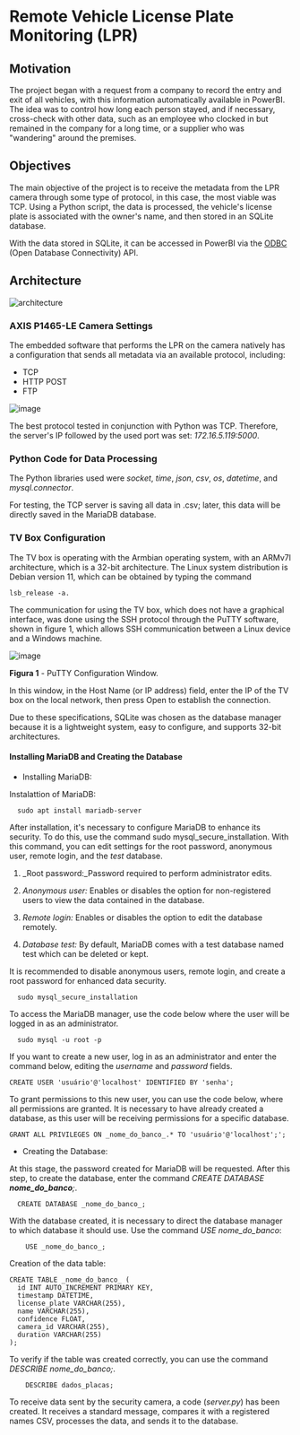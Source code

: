 # Remote Vehicle License Plate Monitoring (LPR)

## Motivation
The project began with a request from a company to record the entry and exit of all vehicles, with this information automatically available in PowerBI. The idea was to control how long each person stayed, and if necessary, cross-check with other data, such as an employee who clocked in but remained in the company for a long time, or a supplier who was "wandering" around the premises.

## Objectives
The main objective of the project is to receive the metadata from the LPR camera through some type of protocol, in this case, the most viable was TCP. Using a Python script, the data is processed, the vehicle's license plate is associated with the owner's name, and then stored in an SQLite database.

With the data stored in SQLite, it can be accessed in PowerBI via the [ODBC](https://en.wikipedia.org/wiki/Open_Database_Connectivity) (Open Database Connectivity) API.

## Architecture

![architecture](https://github.com/johnbarbosas/LPR/assets/89945583/b82b8857-0f06-47ee-9559-cbfb570cfa07)

### AXIS P1465-LE Camera Settings
The embedded software that performs the LPR on the camera natively has a configuration that sends all metadata via an available protocol, including:
- TCP
- HTTP POST
- FTP

![image](https://github.com/johnbarbosas/LPR/assets/89945583/5a0809d6-2d7b-4578-b97f-b8166bdb56b4)

The best protocol tested in conjunction with Python was TCP. Therefore, the server's IP followed by the used port was set: *172.16.5.119:5000*.

### Python Code for Data Processing
The Python libraries used were *socket*, *time*, *json*, *csv*, *os*, *datetime*, and *mysql.connector*.

For testing, the TCP server is saving all data in .csv; later, this data will be directly saved in the MariaDB database.

### TV Box Configuration
The TV box is operating with the Armbian operating system, with an ARMv7l architecture, which is a 32-bit architecture. The Linux system distribution is Debian version 11, which can be obtained by typing the command
```
lsb_release -a.
```

The communication for using the TV box, which does not have a graphical interface, was done using the SSH protocol through the PuTTY software, shown in figure 1, which allows SSH communication between a Linux device and a Windows machine.


![image](https://github.com/johnbarbosas/LPR/assets/115493461/76bdb8a6-e793-4fc0-b32e-b43768e29498)

**Figura 1** - PuTTY Configuration Window.

In this window, in the Host Name (or IP address) field, enter the IP of the TV box on the local network, then press Open to establish the connection.

Due to these specifications, SQLite was chosen as the database manager because it is a lightweight system, easy to configure, and supports 32-bit architectures.

#### Installing MariaDB and Creating the Database
- Installing MariaDB:
  
Instalattion of MariaDB:
  ```
    sudo apt install mariadb-server
```
After installation, it's necessary to configure MariaDB to enhance its security. To do this, use the command sudo mysql_secure_installation. With this command, you can edit settings for the root password, anonymous user, remote login, and the _test_ database.
  
1. _Root password:_Password required to perform administrator edits.

2. _Anonymous user:_ Enables or disables the option for non-registered users to view the data contained in the database.

3. _Remote login:_ Enables or disables the option to edit the database remotely.

4. _Database test:_ By default, MariaDB comes with a test database named test which can be deleted or kept.


It is recommended to disable anonymous users, remote login, and create a root password for enhanced data security. 

  ```
    sudo mysql_secure_installation
  ```

To access the MariaDB manager, use the code below where the user will be logged in as an administrator.
  ```
    sudo mysql -u root -p
  ```
If you want to create a new user, log in as an administrator and enter the command below, editing the _username_ and _password_ fields.

```
CREATE USER 'usuário'@'localhost' IDENTIFIED BY 'senha';
```
To grant permissions to this new user, you can use the code below, where all permissions are granted. It is necessary to have already created a database, as this user will be receiving permissions for a specific database.

```
GRANT ALL PRIVILEGES ON _nome_do_banco_.* TO 'usuário'@'localhost';';
```
- Creating the Database:

At this stage, the password created for MariaDB will be requested. After this step, to create the database, enter the command _CREATE DATABASE **nome_do_banco**;_.
  
  ```
    CREATE DATABASE _nome_do_banco_;
  ```

  
With the database created, it is necessary to direct the database manager to which database it should use. Use the command _USE *nome_do_banco*_:
  
```
    USE _nome_do_banco_;
```

Creation of the data table:
  ```
  CREATE TABLE _nome_do_banco_ (
    id INT AUTO_INCREMENT PRIMARY KEY,
    timestamp DATETIME,
    license_plate VARCHAR(255),
    name VARCHAR(255),
    confidence FLOAT,
    camera_id VARCHAR(255),
    duration VARCHAR(255)
);
```
To verify if the table was created correctly, you can use the command _DESCRIBE *nome_do_banco*;_.

```
    DESCRIBE dados_placas;
```
To receive data sent by the security camera, a code (_server.py_) has been created. It receives a standard message, compares it with a registered names CSV, processes the data, and sends it to the database.
